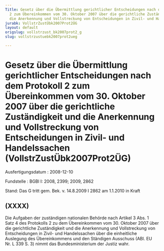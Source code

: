 ```yaml
---
Title: Gesetz über die Übermittlung gerichtlicher Entscheidungen nach dem Protokoll
  2 zum Übereinkommen vom 30. Oktober 2007 über die gerichtliche Zuständigkeit und
  die Anerkennung und Vollstreckung von Entscheidungen in Zivil- und Handelssachen
jurabk: VollstrZustÜbk2007Prot2ÜG
layout: default
origslug: vollstrzust_bk2007prot2_g
slug: vollstrzustuebk2007prot2ueg

---
```


# Gesetz über die Übermittlung gerichtlicher Entscheidungen nach dem Protokoll 2 zum Übereinkommen vom 30. Oktober 2007 über die gerichtliche Zuständigkeit und die Anerkennung und Vollstreckung von Entscheidungen in Zivil- und Handelssachen (VollstrZustÜbk2007Prot2ÜG)

Ausfertigungsdatum
:   2008-12-10

Fundstelle
:   BGBl I: 2008, 2399; 2009, 2862

Stand: Das G tritt gem. Bek. v. 14.8.2009 I 2862 am 1.1.2010 in Kraft

## (XXXX)

Die Aufgaben der zuständigen nationalen Behörde nach Artikel 3 Abs. 1
Satz 4 des Protokolls 2 zu dem Übereinkommen vom 30. Oktober 2007 über
die gerichtliche Zuständigkeit und die Anerkennung und Vollstreckung
von Entscheidungen in Zivil- und Handelssachen über die einheitliche
Auslegung des Übereinkommens und den Ständigen Ausschuss (ABl. EU Nr.
L 339 S. 3) nimmt das Bundesministerium der Justiz wahr.

